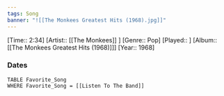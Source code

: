 ```yaml
---
tags: Song  
banner: "![[The Monkees Greatest Hits (1968).jpg]]"
---
```

[Time:: 2:34]
[Artist:: [[The Monkees]] ]
[Genre:: Pop]
[Played:: ]
[Album:: [[The Monkees Greatest Hits (1968)]]]
[Year:: 1968]
### Dates
````dataview
TABLE Favorite_Song
WHERE Favorite_Song = [[Listen To The Band]]
````